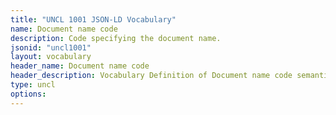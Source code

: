 ```yaml
---
title: "UNCL 1001 JSON-LD Vocabulary"
name: Document name code
description: Code specifying the document name.
jsonid: "uncl1001"
layout: vocabulary
header_name: Document name code
header_description: Vocabulary Definition of Document name code semantics in HTML format. JSON-LD format is available at [uncl1001.jsonld](/vocabulary/uncl1001.jsonld)
type: uncl
options:
---
```

